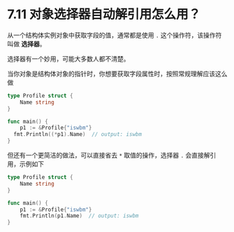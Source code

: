 # 7.11 对象选择器自动解引用怎么用？

从一个结构体实例对象中获取字段的值，通常都是使用 `.` 这个操作符，该操作符叫做 **选择器**。

选择器有一个妙用，可能大多数人都不清楚。

当你对象是结构体对象的指针时，你想要获取字段属性时，按照常规理解应该这么做

```go
type Profile struct {
	Name string
}

func main() {
	p1 := &Profile{"iswbm"}
  fmt.Println((*p1).Name)  // output: iswbm
}
```

但还有一个更简洁的做法，可以直接省去 `*` 取值的操作，选择器 `.` 会直接解引用，示例如下

```go
type Profile struct {
	Name string
}

func main() {
	p1 := &Profile{"iswbm"}
	fmt.Println(p1.Name)  // output: iswbm
}
```


